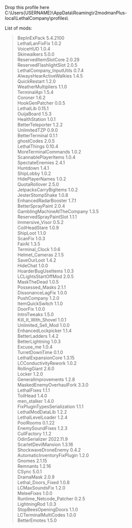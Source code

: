 Drop this profile here<br>C:\Users\{USERNAME}\AppData\Roaming\r2modmanPlus-local\LethalCompany\profiles\

List of mods:<br>
> BepInExPack  5.4.2100<br>
 LethalLanFixFix  1.0.2<br>
 VoiceHUD  1.0.4<br>
 Skinwalkers  5.0.0<br>
 ReservedItemSlotCore  2.0.29<br>
 ReservedFlashlightSlot  2.0.5<br>
 LethalCompany_InputUtils  0.7.4<br>
 AlwaysHearActiveWalkies  1.4.5<br>
 QuickRestart  1.2.0<br>
 WeatherMultipliers  1.1.0<br>
 TerminalApi  1.5.4<br>
 Coroner  1.6.2<br>
 HookGenPatcher  0.0.5<br>
 LethalLib  0.15.1<br>
 OuijaBoard  1.5.3<br>
 HealthStation  1.0.1<br>
 BetterTeleporter  1.2.2<br>
 UnlimitedTZP  0.9.0<br>
 BetterTerminal  0.1.1<br>
 ghostCodes  2.0.5<br>
 LethalThings  0.10.4<br>
 MoreTerminalCommands  1.0.2<br>
 ScannablePlayerItems  1.0.4<br>
 SpectateEnemies  2.4.1<br>
 Huntdown  1.4.1<br>
 ShipLobby  1.0.2<br>
 HidePlayerNames  1.0.2<br>
 QuotaRollover  2.5.0<br>
 JetpacksCarryBigItems  1.0.2<br>
 JesterStompShake  1.0.8<br>
 EnhancedRadarBooster  1.7.1<br>
 BetterSprayPaint  2.0.4<br>
 GamblingMachineAtTheCompany  1.3.5<br>
 ReservedSprayPaintSlot  1.1.1<br>
 Immersive_Visor  0.5.2<br>
 CoilHeadStare  1.0.9<br>
 ShipLoot  1.1.0<br>
 ScanFix  1.0.3<br>
 FairAI  1.3.5<br>
 Terminal_Clock  1.0.6<br>
 Helmet_Cameras  2.1.5<br>
 SaveOurLoot  1.4.2<br>
 HideChat  1.0.0<br>
 HoarderBugUseItems  1.0.3<br>
 LCLightsStartOffMod  2.0.5<br>
 MaskTheDead  1.0.5<br>
 Possessed_Masks  2.1.1<br>
 DissonanceLagFix  1.0.0<br>
 PushCompany  1.2.0<br>
 ItemQuickSwitch  1.1.0<br>
 DoorFix  1.0.0<br>
 IntroTweaks  1.5.0<br>
 Kill_It_With_Shovel  1.0.1<br>
 Unlimited_Sell_Mod  1.0.0<br>
 EnhancedLockpicker  1.1.4<br>
 BetterLadders  1.4.2<br>
 BetterLightning  1.0.3<br>
 Excuse_me  1.0.4<br>
 TurretDownTime  0.1.0<br>
 LethalExpansionCore  1.3.15<br>
 LCConductivityRework  1.0.2<br>
 RollingGiant  2.6.0<br>
 Locker  1.2.0<br>
 GeneralImprovements  1.2.8<br>
 MaskedEnemyOverhaulFork  3.3.0<br>
 LethalFixes  1.1.1<br>
 ToilHead  1.4.0<br>
 men_stalker  1.4.0<br>
 FixPluginTypesSerialization  1.1.1<br>
 LethalModDataLib  1.2.2<br>
 LethalLevelLoader  1.2.4<br>
 PoolRooms  0.1.22<br>
 EnemySoundFixes  1.2.3<br>
 CullFactory  1.1.2<br>
 OdinSerializer  2022.11.9<br>
 ScarletDevilMansion  1.3.16<br>
 ShockwaveDroneEnemy  0.4.2<br>
 AutomaticInventoryFixPlugin  1.2.0<br>
 Gnomes  2.1.15<br>
 Remnants  1.2.16<br>
 CSync  5.0.1<br>
 DramaMask  2.0.9<br>
 Lethal_Doors_Fixed  1.0.8<br>
 LCMaxSoundsFix  1.2.0<br>
 MeleeFixes  1.0.0<br>
 Runtime_Netcode_Patcher  0.2.5<br>
 LightningRod  1.0.3<br>
 StopBeesOpeningDoors  1.1.0<br>
 LCTerminalMultiCodes  1.0.0<br>
 BetterEmotes  1.5.0<br>

